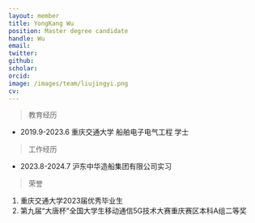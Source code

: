 ```yaml
---
layout: member
title: YongKang Wu
position: Master degree candidate
handle: Wu
email: 
twitter: 
github: 
scholar:
orcid: 
image: /images/team/liujingyi.png
cv: 
---
```



> 教育经历

- 2019.9-2023.6 重庆交通大学 船舶电子电气工程 学士

> 工作经历

- 2023.8-2024.7 沪东中华造船集团有限公司实习

> 荣誉

1. 重庆交通大学2023届优秀毕业生
2. 第九届“大唐杯”全国大学生移动通信5G技术大赛重庆赛区本科A组二等奖